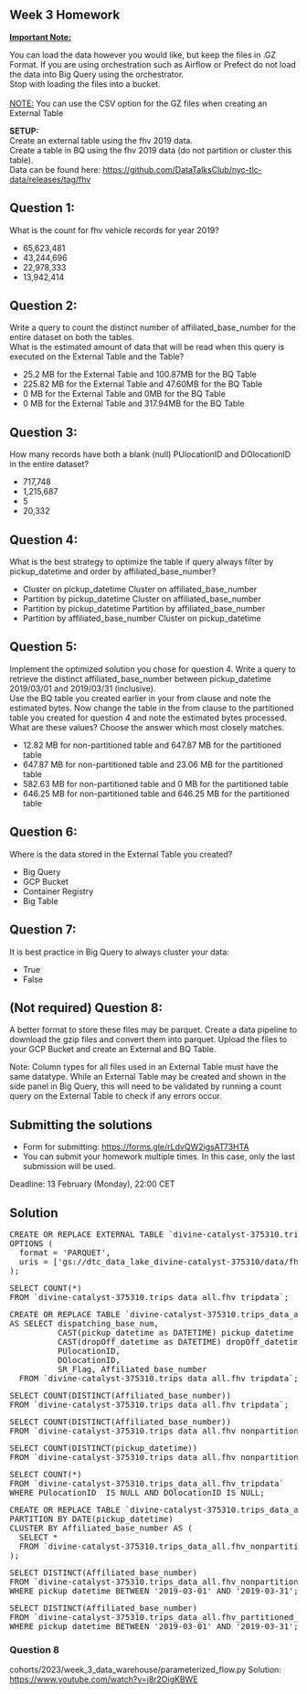 ## Week 3 Homework
<b><u>Important Note:</b></u> <p>You can load the data however you would like, but keep the files in .GZ Format. 
If you are using orchestration such as Airflow or Prefect do not load the data into Big Query using the orchestrator.</br> 
Stop with loading the files into a bucket. </br></br>
<u>NOTE:</u> You can use the CSV option for the GZ files when creating an External Table</br>

<b>SETUP:</b></br>
Create an external table using the fhv 2019 data. </br>
Create a table in BQ using the fhv 2019 data (do not partition or cluster this table). </br>
Data can be found here: https://github.com/DataTalksClub/nyc-tlc-data/releases/tag/fhv </p>

## Question 1:
What is the count for fhv vehicle records for year 2019?
- 65,623,481
- 43,244,696
- 22,978,333
- 13,942,414

## Question 2:
Write a query to count the distinct number of affiliated_base_number for the entire dataset on both the tables.</br> 
What is the estimated amount of data that will be read when this query is executed on the External Table and the Table?

- 25.2 MB for the External Table and 100.87MB for the BQ Table
- 225.82 MB for the External Table and 47.60MB for the BQ Table
- 0 MB for the External Table and 0MB for the BQ Table
- 0 MB for the External Table and 317.94MB for the BQ Table 


## Question 3:
How many records have both a blank (null) PUlocationID and DOlocationID in the entire dataset?
- 717,748
- 1,215,687
- 5
- 20,332

## Question 4:
What is the best strategy to optimize the table if query always filter by pickup_datetime and order by affiliated_base_number?
- Cluster on pickup_datetime Cluster on affiliated_base_number
- Partition by pickup_datetime Cluster on affiliated_base_number
- Partition by pickup_datetime Partition by affiliated_base_number
- Partition by affiliated_base_number Cluster on pickup_datetime

## Question 5:
Implement the optimized solution you chose for question 4. Write a query to retrieve the distinct affiliated_base_number between pickup_datetime 2019/03/01 and 2019/03/31 (inclusive).</br> 
Use the BQ table you created earlier in your from clause and note the estimated bytes. Now change the table in the from clause to the partitioned table you created for question 4 and note the estimated bytes processed. What are these values? Choose the answer which most closely matches.
- 12.82 MB for non-partitioned table and 647.87 MB for the partitioned table
- 647.87 MB for non-partitioned table and 23.06 MB for the partitioned table
- 582.63 MB for non-partitioned table and 0 MB for the partitioned table
- 646.25 MB for non-partitioned table and 646.25 MB for the partitioned table


## Question 6: 
Where is the data stored in the External Table you created?

- Big Query
- GCP Bucket
- Container Registry
- Big Table


## Question 7:
It is best practice in Big Query to always cluster your data:
- True
- False


## (Not required) Question 8:
A better format to store these files may be parquet. Create a data pipeline to download the gzip files and convert them into parquet. Upload the files to your GCP Bucket and create an External and BQ Table. 


Note: Column types for all files used in an External Table must have the same datatype. While an External Table may be created and shown in the side panel in Big Query, this will need to be validated by running a count query on the External Table to check if any errors occur. 
 
## Submitting the solutions

* Form for submitting: https://forms.gle/rLdvQW2igsAT73HTA
* You can submit your homework multiple times. In this case, only the last submission will be used. 

Deadline: 13 February (Monday), 22:00 CET


## Solution

<pre>
CREATE OR REPLACE EXTERNAL TABLE `divine-catalyst-375310.trips_data_all.fhv_tripdata`
OPTIONS (
  format = 'PARQUET',
  uris = ['gs://dtc_data_lake_divine-catalyst-375310/data/fhv/fhv_tripdata_2019-*.parquet']
);</pre>

<pre>
SELECT COUNT(*) 
FROM `divine-catalyst-375310.trips_data_all.fhv_tripdata`;</pre>

<pre>
CREATE OR REPLACE TABLE `divine-catalyst-375310.trips_data_all.fhv_nonpartitioned_tripdata`
AS SELECT dispatching_base_num, 
          CAST(pickup_datetime as DATETIME) pickup_datetime , 
          CAST(dropOff_datetime as DATETIME) dropOff_datetime, 
          PUlocationID, 
          DOlocationID,
          SR_Flag, Affiliated_base_number
  FROM `divine-catalyst-375310.trips_data_all.fhv_tripdata`;</pre>

<pre>
SELECT COUNT(DISTINCT(Affiliated_base_number))
FROM `divine-catalyst-375310.trips_data_all.fhv_tripdata`;</pre>

<pre>
SELECT COUNT(DISTINCT(Affiliated_base_number))
FROM `divine-catalyst-375310.trips_data_all.fhv_nonpartitioned_tripdata`;</pre>

<pre>
SELECT COUNT(DISTINCT(pickup_datetime))
FROM `divine-catalyst-375310.trips_data_all.fhv_nonpartitioned_tripdata`;</pre>

<pre>
SELECT COUNT(*) 
FROM `divine-catalyst-375310.trips_data_all.fhv_tripdata`
WHERE PUlocationID  IS NULL AND DOlocationID IS NULL;</pre>

<pre>
CREATE OR REPLACE TABLE `divine-catalyst-375310.trips_data_all.fhv_partitioned_clustered_tripdata`
PARTITION BY DATE(pickup_datetime)
CLUSTER BY Affiliated_base_number AS (
  SELECT *
  FROM `divine-catalyst-375310.trips_data_all.fhv_nonpartitioned_tripdata`
);</pre>

<pre>SELECT DISTINCT(Affiliated_base_number)
FROM `divine-catalyst-375310.trips_data_all.fhv_nonpartitioned_tripdata`
WHERE pickup_datetime BETWEEN '2019-03-01' AND '2019-03-31';</pre>

<pre>
SELECT DISTINCT(Affiliated_base_number)
FROM `divine-catalyst-375310.trips_data_all.fhv_partitioned_clustered_tripdata`
WHERE pickup_datetime BETWEEN '2019-03-01' AND '2019-03-31';
</pre>

### Question 8
cohorts/2023/week_3_data_warehouse/parameterized_flow.py
Solution: https://www.youtube.com/watch?v=j8r2OigKBWE
